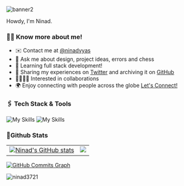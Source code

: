 
![banner2](https://github.com/NinadVyas/NinadVyas/assets/115214615/2241cdb0-fb33-4a4e-8e20-8c3cc177fee4)

Howdy, I'm Ninad.
### 🧑🏻 Know more about me!
  - ✉️ Contact me at [@ninadvyas](mailto:ninadvsd@gmail.com)
  - 💬 Ask me about design, project ideas, errors and chess
  - 🧠 Learning full stack development!
  - 🚀 Sharing my experiences on [Twitter](https://twitter.com/ninadvsd) and archiving it on [GitHub](https://github.com/ninadvyas)
  - 🫱🏻‍🫲🏻 Interested in collaborations
  - 🌍 Enjoy connecting with people across the globe [Let's Connect!](https://www.linkedin.com/in/ninadvyas/)

### 🖇️ Tech Stack & Tools
![My Skills](https://skillicons.dev/icons?i=c,cpp,java,html,css,bootstrap,php,mysql,js,react,nextjs,tailwind,vite&theme=dark)
![My Skills](https://skillicons.dev/icons?i=firebase,git,github,postman,vscode,blender&theme=dark)
### 📍Github Stats
<table>
  <tr>
    <td valign="top">
      <a href="http://www.github.com/ninadvyas"><img src="https://github-readme-stats.vercel.app/api?username=ninadvyas&rank_icon=github&hide=&count_private=true&title_color=0891b2&text_color=ffffff&icon_color=0891b2&bg_color=0D1116&hide_border=true&show_icons=true" alt="Ninad's GitHub stats" /></a>
    </td>
    <td valign="top">  
      <a href="http://www.github.com/ninadvyas"><img src="https://github-readme-streak-stats.herokuapp.com/?user=ninadvyas&stroke=ffffff&background=0D1116&ring=0891b2&fire=0891b2&currStreakNum=ffffff&currStreakLabel=0891b2&sideNums=ffffff&sideLabels=ffffff&dates=ffffff&hide_border=true" /></a>
    </td>
  </tr>
</table>

<a href="http://www.github.com/ninadvyas"><img src="https://github-readme-activity-graph.vercel.app/graph?username=ninadvyas&theme=react-dark" alt="GitHub Commits Graph" /></a>

<p align="left"> <img src="https://komarev.com/ghpvc/?username=ninadvyas&label=Profile%20views&color=0e75b6&style=flat" alt="ninad3721" /> </p>





